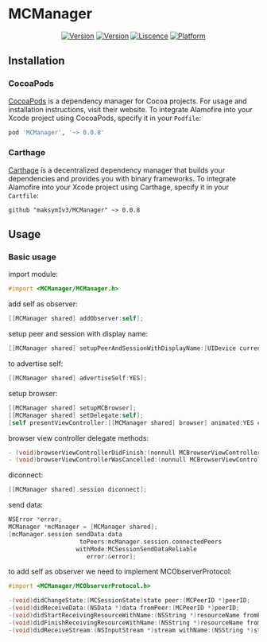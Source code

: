 # MCManager

<p align="center">
<a href="https://cocoapods.org/pods/MCManager"><img alt="Version" src="https://img.shields.io/cocoapods/v/Randomizer.svg?style=flat"></a> 
<a href="https://github.com/Carthage/Carthage"><img alt="Version" src="https://img.shields.io/badge/Carthage-compatible-4BC51D.svg?style=flat"></a>
<a href="https://github.com/maksymIv3/Randomizer/blob/master/LICENSE"><img alt="Liscence" src="https://img.shields.io/cocoapods/l/IgyToast.svg?style=flat"></a> 
<a href="https://developer.apple.com/"><img alt="Platform" src="https://img.shields.io/badge/platform-iOS-green.svg"/></a> 

## Installation

### CocoaPods

[CocoaPods](https://cocoapods.org) is a dependency manager for Cocoa projects. For usage and installation instructions, visit their website. To integrate Alamofire into your Xcode project using CocoaPods, specify it in your `Podfile`:

```ruby
pod 'MCManager', '~> 0.0.8'
```

### Carthage

[Carthage](https://github.com/Carthage/Carthage) is a decentralized dependency manager that builds your dependencies and provides you with binary frameworks. To integrate Alamofire into your Xcode project using Carthage, specify it in your `Cartfile`:

```ogdl
github "maksymIv3/MCManager" ~> 0.0.8
```

## Usage

### Basic usage
import module:
```objective-c
#import <MCManager/MCManager.h>
```
add self as observer:

```objective-c
[[MCManager shared] addObserver:self];
```

setup peer and session with display name:
```objective-c
[[MCManager shared] setupPeerAndSessionWithDisplayName:[UIDevice currentDevice].name]];
```

to advertise self:
```objective-c
[[MCManager shared] advertiseSelf:YES];
```

setup browser:
```objective-c
[[MCManager shared] setupMCBrowser];
[[MCManager shared] setDelegate:self];
[self presentViewController:[[MCManager shared] browser] animated:YES completion:nil];
```

browser view controller delegate methods:
```objective-c
- (void)browserViewControllerDidFinish:(nonnull MCBrowserViewController *)browserViewController;
- (void)browserViewControllerWasCancelled:(nonnull MCBrowserViewController *)browserViewController;
```

diconnect: 
```objective-c
[[MCManager shared].session diconnect];
```

send data:
```objective-c
NSError *error;
MCManager *mcManager = [MCManager shared];
[mcManager.session sendData:data
                    toPeers:mcManager.session.connectedPeers
                   withMode:MCSessionSendDataReliable
                      error:&error];
```

to add self as observer we need to implement MCObserverProtocol:
```objective-c
#import <MCManager/MCObserverProtocol.h>

-(void)didChangeState:(MCSessionState)state peer:(MCPeerID *)peerID;
-(void)didReceiveData:(NSData *)data fromPeer:(MCPeerID *)peerID;
-(void)didStartReceivingResourceWithName:(NSString *)resourceName fromPeer:(MCPeerID *)peerID withProgress:(NSProgress *)progress;
-(void)didFinishReceivingResourceWithName:(NSString *)resourceName fromPeer:(MCPeerID *)peerID atURL:(NSURL *)localURL withError:(NSError *)error;
-(void)didReceiveStream:(NSInputStream *)stream withName:(NSString *)streamName fromPeer:(MCPeerID *)peerID;
```
